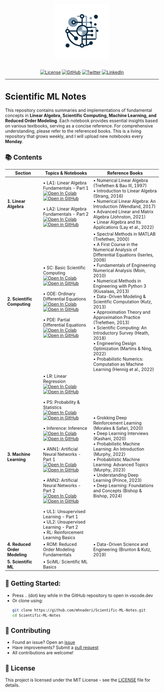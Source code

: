 <div align='center'>

<img src='photo/logo.png' width="180" height=180>
<br><br>

[![License](https://img.shields.io/badge/license-MIT-brightgreen)](https://github.com/mhnaderi/Scientific-ML-Notes/blob/main/LICENSE)
[![GitHub](https://img.shields.io/github/stars/mhnaderi/Scientific-ML-Notes?color=yellowgreen&logo=github)](https://github.com/mhnaderi/Scientific-ML-Notes)
[![Twitter](https://img.shields.io/twitter/follow/m_h_naderi?style=social)](https://x.com/m_h_naderi)
[![LinkedIn](https://img.shields.io/badge/LinkedIn-Connect-blue)](https://www.linkedin.com/in/mohammad-hossein-naderi-80775095/)

---
</div>

# Scientific ML Notes
This repository contains summaries and implementations of fundamental concepts in **Linear Algebra, Scientific Computing, Machine Learning, and Reduced Order Modeling**. Each notebook provides essential insights based on various textbooks, serving as a concise reference. For comprehensive understanding, please refer to the referenced books. This is a living repository that grows weekly, and I will upload new notebooks every **Monday**.

## 📚 Contents

| Section | Topics & Notebooks | Reference Books |
|---------|-------------------|-----------------|
| **1. Linear Algebra** | • LA1: Linear Algebra Fundamentals - Part 1<br>[![Open In Colab](https://colab.research.google.com/assets/colab-badge.svg)](https://colab.research.google.com/github/mhnaderi/Scientific-ML-Notes/blob/main/notebooks/LA1.ipynb) [![Open in GitHub](https://img.shields.io/static/v1?label=&message=Open%20in%20GitHub&labelColor=grey&color=blue&logo=github)](https://github.com/mhnaderi/Scientific-ML-Notes/blob/main/notebooks/LA1.ipynb)<br><br>• LA2: Linear Algebra Fundamentals - Part 2 <br>[![Open In Colab](https://colab.research.google.com/assets/colab-badge.svg)](https://colab.research.google.com/github/mhnaderi/Scientific-ML-Notes/blob/main/notebooks/LA2.ipynb) [![Open in GitHub](https://img.shields.io/static/v1?label=&message=Open%20in%20GitHub&labelColor=grey&color=blue&logo=github)](https://github.com/mhnaderi/Scientific-ML-Notes/blob/main/notebooks/LA2.ipynb)| • Numerical Linear Algebra (Trefethen & Bau III, 1997)<br>• Introduction to Linear Algebra (Strang, 2016)<br>• Numerical Linear Algebra: An Introduction (Wendland, 2017)<br>• Advanced Linear and Matrix Algebra (Johnston, 2021)<br>• Linear Algebra and Its Applications (Lay et al., 2022) |
| **2. Scientific Computing** | • SC: Basic Scientific Computing<br>[![Open In Colab](https://colab.research.google.com/assets/colab-badge.svg)](https://colab.research.google.com/github/mhnaderi/Scientific-ML-Notes/blob/main/notebooks/SC.ipynb) [![Open in GitHub](https://img.shields.io/static/v1?label=&message=Open%20in%20GitHub&labelColor=grey&color=blue&logo=github)](https://github.com/mhnaderi/Scientific-ML-Notes/blob/main/notebooks/SC.ipynb)<br><br>• ODE: Ordinary Differential Equations<br>[![Open In Colab](https://colab.research.google.com/assets/colab-badge.svg)](https://colab.research.google.com/github/mhnaderi/Scientific-ML-Notes/blob/main/notebooks/ODE.ipynb) [![Open in GitHub](https://img.shields.io/static/v1?label=&message=Open%20in%20GitHub&labelColor=grey&color=blue&logo=github)](https://github.com/mhnaderi/Scientific-ML-Notes/blob/main/notebooks/ODE.ipynb)<br><br>• PDE: Partial Differential Equations<br>[![Open In Colab](https://colab.research.google.com/assets/colab-badge.svg)](https://colab.research.google.com/github/mhnaderi/Scientific-ML-Notes/blob/main/notebooks/PDE.ipynb) [![Open in GitHub](https://img.shields.io/static/v1?label=&message=Open%20in%20GitHub&labelColor=grey&color=blue&logo=github)](https://github.com/mhnaderi/Scientific-ML-Notes/blob/main/notebooks/PDE.ipynb) | • Spectral Methods in MATLAB (Trefethen, 2000)<br>• A First Course in the Numerical Analysis of Differential Equations (Iserles, 2008)<br>• Fundamentals of Engineering Numerical Analysis (Moin, 2010)<br>• Numerical Methods in Engineering with Python 3 (Kiusalaas, 2013)<br>• Data-Driven Modeling & Scientific Computation (Kutz, 2013)<br>• Approximation Theory and Approximation Practice (Trefethen, 2013)<br>• Scientific Computing: An Introductory Survey (Heath, 2018)<br>• Engineering Design Optimization (Martins & Ning, 2022)<br>• Probabilistic Numerics: Computation as Machine Learning (Hennig et al., 2022) |
| **3. Machine Learning** | • LR: Linear Regression<br>[![Open In Colab](https://colab.research.google.com/assets/colab-badge.svg)](https://colab.research.google.com/github/mhnaderi/Scientific-ML-Notes/blob/main/notebooks/LR.ipynb) [![Open in GitHub](https://img.shields.io/static/v1?label=&message=Open%20in%20GitHub&labelColor=grey&color=blue&logo=github)](https://github.com/mhnaderi/Scientific-ML-Notes/blob/main/notebooks/LR.ipynb)<br><br>• PS: Probability & Statistics<br>[![Open In Colab](https://colab.research.google.com/assets/colab-badge.svg)](https://colab.research.google.com/github/mhnaderi/Scientific-ML-Notes/blob/main/notebooks/PS.ipynb) [![Open in GitHub](https://img.shields.io/static/v1?label=&message=Open%20in%20GitHub&labelColor=grey&color=blue&logo=github)](https://github.com/mhnaderi/Scientific-ML-Notes/blob/main/notebooks/PS.ipynb)<br><br>• Inference: Inference<br>[![Open In Colab](https://colab.research.google.com/assets/colab-badge.svg)](https://colab.research.google.com/github/mhnaderi/Scientific-ML-Notes/blob/main/notebooks/Inference.ipynb) [![Open in GitHub](https://img.shields.io/static/v1?label=&message=Open%20in%20GitHub&labelColor=grey&color=blue&logo=github)](https://github.com/mhnaderi/Scientific-ML-Notes/blob/main/notebooks/Inference.ipynb)<br><br>• ANN1: Artificial Neural Networks - Part 1 <br>[![Open In Colab](https://colab.research.google.com/assets/colab-badge.svg)](https://colab.research.google.com/github/mhnaderi/Scientific-ML-Notes/blob/main/notebooks/ANN1.ipynb) [![Open in GitHub](https://img.shields.io/static/v1?label=&message=Open%20in%20GitHub&labelColor=grey&color=blue&logo=github)](https://github.com/mhnaderi/Scientific-ML-Notes/blob/main/notebooks/ANN1.ipynb)<br><br>• ANN2: Artificial Neural Networks - Part 2<br>[![Open In Colab](https://colab.research.google.com/assets/colab-badge.svg)](https://colab.research.google.com/github/mhnaderi/Scientific-ML-Notes/blob/main/notebooks/ANN2.ipynb) [![Open in GitHub](https://img.shields.io/static/v1?label=&message=Open%20in%20GitHub&labelColor=grey&color=blue&logo=github)](https://github.com/mhnaderi/Scientific-ML-Notes/blob/main/notebooks/ANN2.ipynb)<br><br>•  UL1: Unsupervised Learning - Part 1<br>• UL2: Unsupervised Learning - Part 2<br>• RL: Reinforcement Learning Basics | • Grokking Deep Reinforcement Learning (Morales & Safari, 2020)<br>• Deep Learning Interviews (Kashani, 2020)<br>• Probabilistic Machine Learning: An Introduction (Murphy, 2022)<br>• Probabilistic Machine Learning: Advanced Topics (Murphy, 2023)<br>• Understanding Deep Learning (Prince, 2023)<br>• Deep Learning: Foundations and Concepts (Bishop & Bishop, 2024) |
| **4. Reduced Order Modeling** | • ROM: Reduced Order Modeling Fundamentals | • Data-Driven Science and Engineering (Brunton & Kutz, 2019) |
| **5. Scientific ML** | • SciML: Scientific ML Basics | |

## 🚀 Getting Started:
   - Press `.` (dot) key while in the GitHub repository to open in vscode.dev
   - Or clone using:
     ```bash
     git clone https://github.com/mhnaderi/Scientific-ML-Notes.git
     cd Scientific-ML-Notes
     ```

## 🤝 Contributing

- Found an issue? Open an [issue](https://github.com/mhnaderi/Scientific-ML-Notes/issues)
- Have improvements? Submit a [pull request](https://github.com/mhnaderi/Scientific-ML-Notes/pulls)
- All contributions are welcome!

## 📝 License

This project is licensed under the MIT License - see the [LICENSE](LICENSE) file for details.
